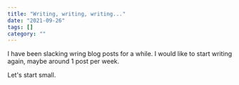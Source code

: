 ```yaml
---
title: "Writing, writing, writing..."
date: "2021-09-26"
tags: []
category: ""
---
```


I have been slacking wring blog posts for a while.
I would like to start writing again, maybe around 1 post per week.

Let's start small.
